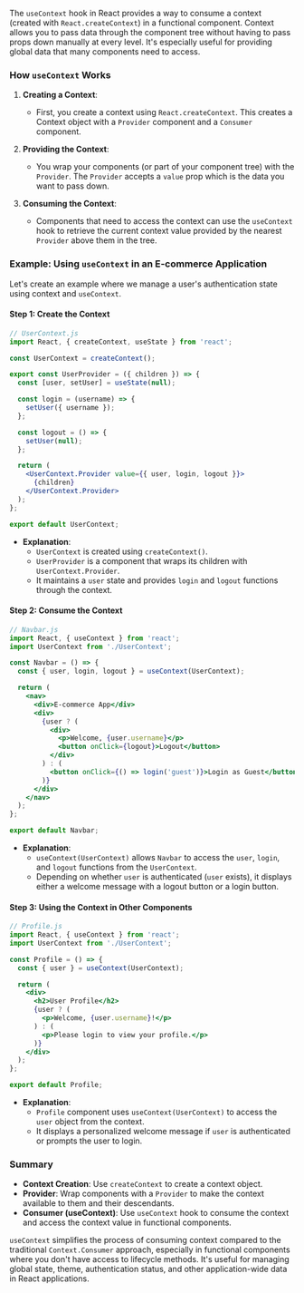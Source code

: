 The `useContext` hook in React provides a way to consume a context (created with `React.createContext`) in a functional component. Context allows you to pass data through the component tree without having to pass props down manually at every level. It's especially useful for providing global data that many components need to access.

### How `useContext` Works

1. **Creating a Context**:
   - First, you create a context using `React.createContext`. This creates a Context object with a `Provider` component and a `Consumer` component.

2. **Providing the Context**:
   - You wrap your components (or part of your component tree) with the `Provider`. The `Provider` accepts a `value` prop which is the data you want to pass down.

3. **Consuming the Context**:
   - Components that need to access the context can use the `useContext` hook to retrieve the current context value provided by the nearest `Provider` above them in the tree.

### Example: Using `useContext` in an E-commerce Application

Let's create an example where we manage a user's authentication state using context and `useContext`.

#### Step 1: Create the Context

```jsx
// UserContext.js
import React, { createContext, useState } from 'react';

const UserContext = createContext();

export const UserProvider = ({ children }) => {
  const [user, setUser] = useState(null);

  const login = (username) => {
    setUser({ username });
  };

  const logout = () => {
    setUser(null);
  };

  return (
    <UserContext.Provider value={{ user, login, logout }}>
      {children}
    </UserContext.Provider>
  );
};

export default UserContext;
```

- **Explanation**:
  - `UserContext` is created using `createContext()`.
  - `UserProvider` is a component that wraps its children with `UserContext.Provider`.
  - It maintains a `user` state and provides `login` and `logout` functions through the context.

#### Step 2: Consume the Context

```jsx
// Navbar.js
import React, { useContext } from 'react';
import UserContext from './UserContext';

const Navbar = () => {
  const { user, login, logout } = useContext(UserContext);

  return (
    <nav>
      <div>E-commerce App</div>
      <div>
        {user ? (
          <div>
            <p>Welcome, {user.username}</p>
            <button onClick={logout}>Logout</button>
          </div>
        ) : (
          <button onClick={() => login('guest')}>Login as Guest</button>
        )}
      </div>
    </nav>
  );
};

export default Navbar;
```

- **Explanation**:
  - `useContext(UserContext)` allows `Navbar` to access the `user`, `login`, and `logout` functions from the `UserContext`.
  - Depending on whether `user` is authenticated (`user` exists), it displays either a welcome message with a logout button or a login button.

#### Step 3: Using the Context in Other Components

```jsx
// Profile.js
import React, { useContext } from 'react';
import UserContext from './UserContext';

const Profile = () => {
  const { user } = useContext(UserContext);

  return (
    <div>
      <h2>User Profile</h2>
      {user ? (
        <p>Welcome, {user.username}!</p>
      ) : (
        <p>Please login to view your profile.</p>
      )}
    </div>
  );
};

export default Profile;
```

- **Explanation**:
  - `Profile` component uses `useContext(UserContext)` to access the `user` object from the context.
  - It displays a personalized welcome message if `user` is authenticated or prompts the user to login.

### Summary

- **Context Creation**: Use `createContext` to create a context object.
- **Provider**: Wrap components with a `Provider` to make the context available to them and their descendants.
- **Consumer (useContext)**: Use `useContext` hook to consume the context and access the context value in functional components.

`useContext` simplifies the process of consuming context compared to the traditional `Context.Consumer` approach, especially in functional components where you don't have access to lifecycle methods. It's useful for managing global state, theme, authentication status, and other application-wide data in React applications.